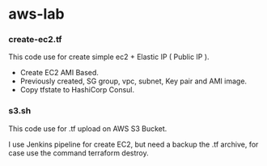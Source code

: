 # aws-lab

### create-ec2.tf

This code use for create simple ec2 + Elastic IP ( Public IP ).

   * Create EC2 AMI Based.
   * Previously created, SG group, vpc, subnet, Key pair and AMI image.
   * Copy tfstate to HashiCorp Consul.

### s3.sh

This code use for .tf upload on AWS S3 Bucket. 

I use Jenkins pipeline for create EC2, but need a backup the .tf archive, for case use the command terraform destroy.

                
                
